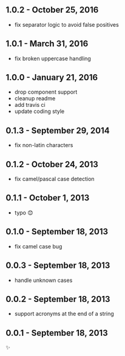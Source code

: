 
1.0.2 - October 25, 2016
------------------------
* fix separator logic to avoid false positives

1.0.1 - March 31, 2016
----------------------
* fix broken uppercase handling

1.0.0 - January 21, 2016
------------------------
* drop component support
* cleanup readme
* add travis ci
* update coding style

0.1.3 - September 29, 2014
--------------------------
* fix non-latin characters

0.1.2 - October 24, 2013
------------------------
* fix camel/pascal case detection

0.1.1 - October 1, 2013
-----------------------
* typo :blush:

0.1.0 - September 18, 2013
--------------------------
* fix camel case bug

0.0.3 - September 18, 2013
--------------------------
* handle unknown cases

0.0.2 - September 18, 2013
--------------------------
* support acronyms at the end of a string

0.0.1 - September 18, 2013
--------------------------
:sparkles:
